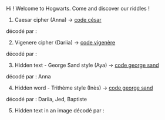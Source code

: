 Hi ! Welcome to Hogwarts.
Come and discover our riddles !

1. Caesar cipher (Anna) -> [code césar](1-codecésar.md)

décodé par :

2. Vigenere cipher (Dariia) -> [code vigenère](2-codevigenere.md)

décodé par :

3. Hidden text - George Sand style (Aya) -> [code george sand](3-steganographie-aya.md)

décodé par : Anna

4. Hidden word - Trithème style (Inès) -> [code george sand](/4-stégano_Trithème.md)

décodé par : Dariia, Jed, Baptiste

5. Hidden text in an image
décodé par :
